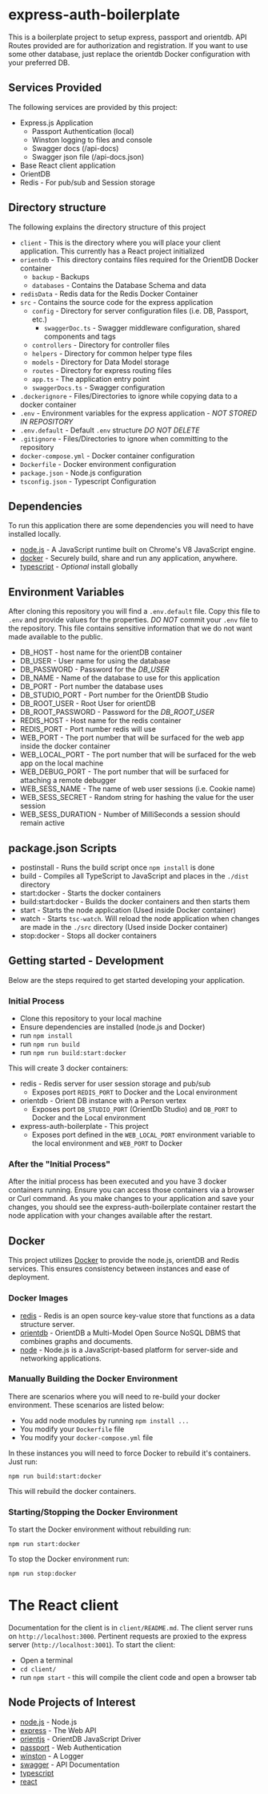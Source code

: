 # express-auth-boilerplate

This is a boilerplate project to setup express, passport and orientdb. API Routes provided are for authorization and registration. If you want to use some other database, just replace the orientdb Docker configuration with your preferred DB.

## Services Provided

The following services are provided by this project:

* Express.js Application
	* Passport Authentication (local)
	* Winston logging to files and console
	* Swagger docs (/api-docs)
	* Swagger json file (/api-docs.json)
* Base React client application
* OrientDB
* Redis - For pub/sub and Session storage

## Directory structure

The following explains the directory structure of this project

* `client` - This is the directory where you will place your client application. This currently has a React project initialized
* `orientdb` - This directory contains files required for the OrientDB Docker container
	* `backup` - Backups
	* `databases` - Contains the Database Schema and data
* `redisData` - Redis data for the Redis Docker Container
* `src` - Contains the source code for the express application
	* `config` - Directory for server configuration files (i.e. DB, Passport, etc.)
		* `swaggerDoc.ts` - Swagger middleware configuration, shared components and tags
	* `controllers` - Directory for controller files
	* `helpers` - Directory for common helper type files
	* `models` - Directory for Data Model storage
	* `routes` - Directory for express routing files
	* `app.ts` - The application entry point
	* `swaggerDocs.ts` - Swagger configuration
* `.dockerignore` - Files/Directories to ignore while copying data to a docker container
* `.env` - Environment variables for the express application - *NOT STORED IN REPOSITORY*
* `.env.default` - Default `.env` structure *DO NOT DELETE*
* `.gitignore` - Files/Directories to ignore when committing to the repository
* `docker-compose.yml` - Docker container configuration
* `Dockerfile` - Docker environment configuration
* `package.json` - Node.js configuration
* `tsconfig.json` - Typescript Configuration

## Dependencies

To run this application there are some dependencies you will need to have installed locally.

* [node.js](https://nodejs.org) - A JavaScript runtime built on Chrome's V8 JavaScript engine.
* [docker](https://docker.com) - Securely build, share and run any application, anywhere.
* [typescript](https://www.npmjs.com/package/typescript) - _Optional_ install globally

## Environment Variables

After cloning this repository you will find a `.env.default` file. Copy this file to `.env` and provide values for the properties. *DO NOT* commit your `.env` file to the repository. This file contains sensitive information that we do not want made available to the public.

* DB_HOST - host name for the orientDB container
* DB_USER - User name for using the database
* DB_PASSWORD - Password for the _DB_USER_
* DB_NAME - Name of the database to use for this application
* DB_PORT - Port number the database uses
* DB_STUDIO_PORT - Port number for the OrientDB Studio
* DB_ROOT_USER - Root User for orientDB
* DB_ROOT_PASSWORD - Password for the _DB_ROOT_USER_
* REDIS_HOST - Host name for the redis container
* REDIS_PORT - Port number redis will use
* WEB_PORT - The port number that will be surfaced for the web app inside the docker container
* WEB_LOCAL_PORT - The port number that will be surfaced for the web app on the local machine
* WEB_DEBUG_PORT - The port number that will be surfaced for attaching a remote debugger
* WEB_SESS_NAME - The name of web user sessions (i.e. Cookie name)
* WEB_SESS_SECRET - Random string for hashing the value for the user session
* WEB_SESS_DURATION - Number of MilliSeconds a session should remain active

## package.json Scripts

* postinstall - Runs the build script once `npm install` is done
* build - Compiles all TypeScript to JavaScript and places in the `./dist` directory
* start:docker - Starts the docker containers
* build:start:docker - Builds the docker containers and then starts them
* start - Starts the node application (Used inside Docker container)
* watch - Starts `tsc-watch`. Will reload the node application when changes are made in the `./src` directory (Used inside Docker container)
* stop:docker - Stops all docker containers

## Getting started - Development

Below are the steps required to get started developing your application.

### Initial Process

* Clone this repository to your local machine
* Ensure dependencies are installed (node.js and Docker)
* run `npm install`
* run `npm run build`
* run `npm run build:start:docker`

This will create 3 docker containers:

* redis - Redis server for user session storage and pub/sub
	* Exposes port `REDIS_PORT` to Docker and the Local environment
* orientdb - Orient DB instance with a Person vertex
	* Exposes port `DB_STUDIO_PORT` (OrientDb Studio) and `DB_PORT` to Docker and the Local environment
* express-auth-boilerplate - This project
	* Exposes port defined in the `WEB_LOCAL_PORT` environment variable to the local environment and `WEB_PORT` to Docker

### After the "Initial Process"

After the initial process has been executed and you have 3 docker containers running. Ensure you can access those containers via a browser or Curl command. As you make changes to your application and save your changes, you should see the express-auth-boilerplate container restart the node application with your changes available after the restart.

## Docker

This project utilizes [Docker](https://docker.com) to provide the node.js, orientDB and Redis services. This ensures consistency between instances and ease of deployment.

### Docker Images

* [redis](https://hub.docker.com/_/redis) - Redis is an open source key-value store that functions as a data structure server.
* [orientdb](https://hub.docker.com/_/orientdb) - OrientDB a Multi-Model Open Source NoSQL DBMS that combines graphs and documents.
* [node](https://hub.docker.com/_/node) - Node.js is a JavaScript-based platform for server-side and networking applications.

### Manually Building the Docker Environment

There are scenarios where you will need to re-build your docker environment. These scenarios are listed below:

* You add node modules by running `npm install ...`
* You modify your `Dockerfile` file
* You modify your `docker-compose.yml` file

In these instances you will need to force Docker to rebuild it's containers. Just run:

`npm run build:start:docker`

This will rebuild the docker containers.

### Starting/Stopping the Docker Environment

To start the Docker environment without rebuilding run:

`npm run start:docker`

To stop the Docker environment run:

`npm run stop:docker`

# The React client

Documentation for the client is in `client/README.md`. The client server runs on `http://localhost:3000`. Pertinent requests are proxied to the express server (`http://localhost:3001`). To start the client:

* Open a terminal
* `cd client/`
* run `npm start` - this will compile the client code and open a browser tab

## Node Projects of Interest

* [node.js](https://nodejs.org) - Node.js
* [express](https://expressjs.com) - The Web API
* [orientjs](https://www.npmjs.com/package/orientjs) - OrientDB JavaScript Driver
* [passport](https://passportjs.org) - Web Authentication
* [winston](https://www.npmjs.com/package/winston) - A Logger
* [swagger](https://swagger.io) - API Documentation
* [typescript](https://www.typescriptlang.org)
* [react](https://reactjs.org)
